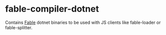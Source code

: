 # fable-compiler-dotnet

Contains [Fable](https://fable.io) dotnet binaries to be used with JS clients like fable-loader or fable-splitter.
